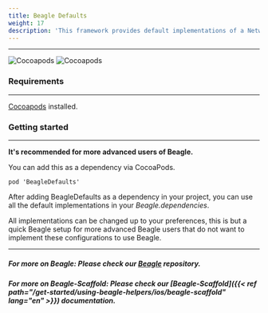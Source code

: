 ```yaml
---
title: Beagle Defaults
weight: 17
description: 'This framework provides default implementations of a Network client, Cache control and Logger that can be easily embedded and used in your Beagle project.'
---
```


---

![Cocoapods](https://img.shields.io/cocoapods/v/BeagleDefaults?label=Beagle-Defaults)
![Cocoapods](https://img.shields.io/cocoapods/v/Beagle?label=Beagle)

### Requirements
<hr>

[Cocoapods](https://guides.cocoapods.org/using/getting-started.html) installed.

### Getting started
<hr>

**It's recommended for more advanced users of Beagle.**

You can add this as a dependency via CocoaPods.

```
pod 'BeagleDefaults'
```

After adding BeagleDefaults as a dependency in your project, you can use all the default implementations in your _Beagle.dependencies_.

All implementations can be changed up to your preferences, this is but a quick Beagle setup for more advanced Beagle users that do not want to implement these configurations to use Beagle.

<hr>

##### For more on Beagle: Please check our [Beagle](https://github.com/ZupIT/beagle) repository.
##### For more on Beagle-Scaffold: Please check our [Beagle-Scaffold]({{< ref path="/get-started/using-beagle-helpers/ios/beagle-scaffold" lang="en" >}}) documentation.
